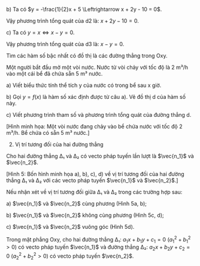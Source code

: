 b) Ta có $y = -\frac{1}{2}x + 5 \Leftrightarrow x + 2y - 10 = 0$.

Vậy phương trình tổng quát của d2 là: $x + 2y - 10 = 0$.

c) Ta có $y = x \Leftrightarrow x - y = 0$.

Vậy phương trình tổng quát của d3 là: $x - y = 0$.

Tìm các hàm số bậc nhất có đồ thị là các đường thẳng trong Oxy.

Một người bắt đầu mở một vòi nước. Nước từ vòi chảy với tốc độ là 2 m³/h vào một cái bể đã chứa sẵn 5 m³ nước.

a) Viết biểu thức tính thể tích y của nước có trong bể sau x giờ.

b) Gọi $y = f(x)$ là hàm số xác định được từ câu a). Vẽ đồ thị d của hàm số này.

c) Viết phương trình tham số và phương trình tổng quát của đường thẳng d.

[Hình minh họa: Một vòi nước đang chảy vào bể chứa nước với tốc độ 2 m³/h. Bể chứa có sẵn 5 m³ nước.]

2. Vị trí tương đối của hai đường thẳng

Cho hai đường thẳng Δ₁ và Δ₂ có vecto pháp tuyến lần lượt là $\vec{n_1}$ và $\vec{n_2}$.

[Hình 5: Bốn hình minh họa a), b), c), d) về vị trí tương đối của hai đường thẳng Δ₁ và Δ₂ với các vecto pháp tuyến $\vec{n_1}$ và $\vec{n_2}$.]

Nếu nhận xét về vị trí tương đối giữa Δ₁ và Δ₂ trong các trường hợp sau:

a) $\vec{n_1}$ và $\vec{n_2}$ cùng phương (Hình 5a, b);

b) $\vec{n_1}$ và $\vec{n_2}$ không cùng phương (Hình 5c, d);

c) $\vec{n_1}$ và $\vec{n_2}$ vuông góc (Hình 5d).

Trong mặt phẳng Oxy, cho hai đường thẳng Δ₁: $a_1x + b_1y + c_1 = 0$ $(a_1^2 + b_1^2 > 0)$ có vecto pháp tuyến $\vec{n_1}$ và đường thẳng Δ₂: $a_2x + b_2y + c_2 = 0$ $(a_2^2 + b_2^2 > 0)$ có vecto pháp tuyến $\vec{n_2}$.